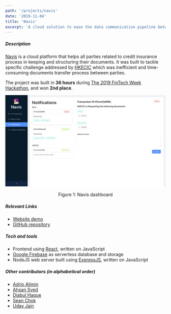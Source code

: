 ```yaml
---
path: '/projects/navis'
date: '2019-11-04'
title: 'Navis'
excerpt: 'A cloud solution to ease the data communication pipeline between parties involved in the credit insurance industry.'
---
```


##### Description

[Navis](https://github.com/welvin21/navis) is a cloud platform that helps all parties related to credit insurance process in keeping and structuring their documents. It was built to tackle specific challenge addressed by [HKECIC](http://www.hkecic.com/) which was inefficient and time-consuming documents transfer process between parties.

The project was built in **36 hours** during [The 2019 FinTech Week Hackathon](https://medium.com/whub/highlight-from-the-fintech-week-hackathon-2019-75007b1f9992#:~:text=The%20FinTech%20Week%20Hackathon%202019%20by%20WHub%2C%20DBS%20and%20HKECIC,place%20between%201st%20%E2%80%94%203rd%20November.&text=On%20the%20evening%20of%201st,Kong%20at%20the%20Kerry%20Hotel.), and won **2nd place**.

![Navis dashboard](./navis-dashboard.png 'Navis dashboard')

<center>Figure 1: Navis dashboard</center>

##### Relevant Links

- [Website demo](https://navis-app.co/)
- [GitHub repository](https://github.com/welvin21/navis)

##### Tech and tools

- Frontend using [React](https://reactjs.org/), written on JavaScript
- [Google Firebase](https://firebase.google.com/) as serverless database and storage
- NodeJS web server built using [ExpressJS](https://expressjs.com/), written on JavaScript

##### Other contributors (in alphabetical order)

- [Adrio Alimin](https://github.com/lyulka)
- [Ahsan Syed](https://github.com/ahsan8244)
- [Diabul Haque](https://github.com/diabhaque)
- [Sean Chok](https://github.com/98sean98)
- [Uday Jain](https://github.com/uday1331)
